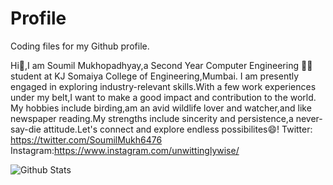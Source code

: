 # Profile
Coding files for my Github profile.





Hi👋,I am Soumil Mukhopadhyay,a Second Year Computer Engineering 🧑‍💻 student at KJ Somaiya College of Engineering,Mumbai.
I am presently engaged in exploring industry-relevant skills.With a few work experiences under my belt,I want to make a good impact and contribution to the world. My hobbies include birding,am an avid wildlife lover and watcher,and like newspaper reading.My strengths include sincerity and persistence,a never-say-die attitude.Let's connect and explore endless possibilites😄!
Twitter:
https://twitter.com/SoumilMukh6476
Instagram:https://www.instagram.com/unwittinglywise/

![Github Stats](https://github-readme-stats.vercel.app/api?username=Soumilgit&theme=tokyonight)
